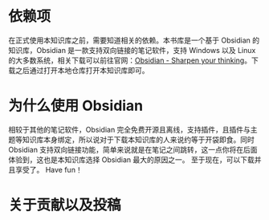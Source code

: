 # 依赖项

在正式使用本知识库之前，需要知道相关的依赖。本书库是一个基于 Obsidian 的知识库，Obsidian 是一款支持双向链接的笔记软件，支持 Windows 以及 Linux 的大多数系统，相关下载可以前往官网：[Obsidian - Sharpen your thinking](https://obsidian.md/)。下载之后通过打开本地仓库打开本知识库即可。

# 为什么使用 Obsidian

相较于其他的笔记软件，Obsidian 完全免费开源且离线，支持插件，且插件与主题等知识库本身绑定，所以说对于下载本知识库的人来说约等于开袋即食。同时 Obsidian 支持双向链接功能，简单来说就是在笔记之间跳转，这一点你将在后面体验到，这也是本知识库选择 Obsidian 最大的原因之一。
至于现在，可以下载并且享受了。
Have fun！

# 关于贡献以及投稿

